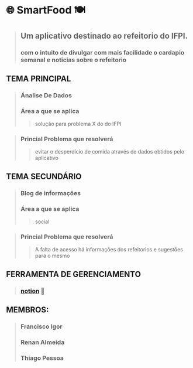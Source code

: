 # 🌐️ SmartFood 🍽️
> ## Um aplicativo destinado ao refeitorio do IFPI.
> ### com o intuito de divulgar com mais facilidade o cardapio semanal e noticias sobre o refeitorio

## TEMA PRINCIPAL
> ### Ánalise De Dados
> ### Área a que se aplica
> > solução para problema X do do IFPI

> ### Princial Problema que resolverá
> > evitar o desperdício de comida através de dados obtidos pelo aplicativo

## TEMA SECUNDÁRIO
> ### Blog de informações
> ### Área a que se aplica 
> > social

> ### Princial Problema que resolverá
> > A falta de acesso há informações dos refeitorios e sugestões para o mesmo 

## FERRAMENTA DE GERENCIAMENTO
> ### [notion](https://notion.so) 📒️

## MEMBROS:
> ### Francisco Igor
> ### Renan Almeida
> ### Thiago Pessoa